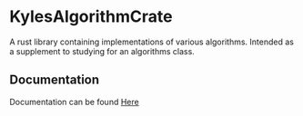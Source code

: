 # KylesAlgorithmCrate

A rust library containing implementations of various algorithms. Intended as a supplement to studying for an algorithms class.

## Documentation
Documentation can be found [Here](doc/kyles_algorithm_crate/index.html)
